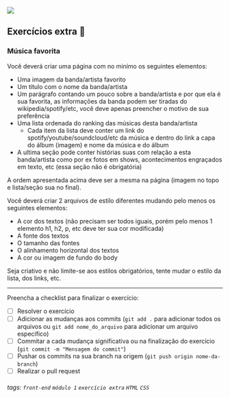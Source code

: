 ![](https://i.imgur.com/xG74tOh.png)

## Exercícios extra 🌟
 
### Música favorita
Você deverá criar uma página com no minímo os seguintes elementos:

- Uma imagem da banda/artista favorito
- Um título com o nome da banda/artista
- Um parágrafo contando um pouco sobre a banda/artista e por que ela é sua favorita, as informações da banda podem ser tiradas do wikipedia/spotify/etc, você deve apenas preencher o motivo de sua preferência
- Uma lista ordenada do ranking das músicas desta banda/artista
  - Cada item da lista deve conter um link do spotify/youtube/soundcloud/etc da música e dentro do link a capa do álbum (imagem) e nome da música e do álbum 
- A ultima seção pode conter histórias suas com relação a esta banda/artista como por ex fotos em shows, acontecimentos engraçados em texto, etc (essa seção não é obrigatória)

A ordem apresentada acima deve ser a mesma na página (imagem no topo e lista/seção sua no final).

Você deverá criar 2 arquivos de estilo diferentes mudando pelo menos os seguintes elementos:

- A cor dos textos (não precisam ser todos iguais, porém pelo menos 1 elemento h1, h2, p, etc deve ter sua cor modificada)
- A fonte dos textos 
- O tamanho das fontes
- O alinhamento horizontal dos textos
- A cor ou imagem de fundo do body

Seja criativo e não limite-se aos estilos obrigatórios, tente mudar o estilo da lista, dos links, etc.

---

Preencha a checklist para finalizar o exercício:

- [ ] Resolver o exercício
- [ ] Adicionar as mudanças aos commits (`git add .` para adicionar todos os arquivos ou `git add nome_do_arquivo` para adicionar um arquivo específico)
- [ ] Commitar a cada mudança significativa ou na finalização do exercício (`git commit -m "Mensagem do commit"`)
- [ ] Pushar os commits na sua branch na origem (`git push origin nome-da-branch`)
- [ ] Realizar o pull request

###### tags: `front-end` `módulo 1` `exercício extra` `HTML` `CSS`
